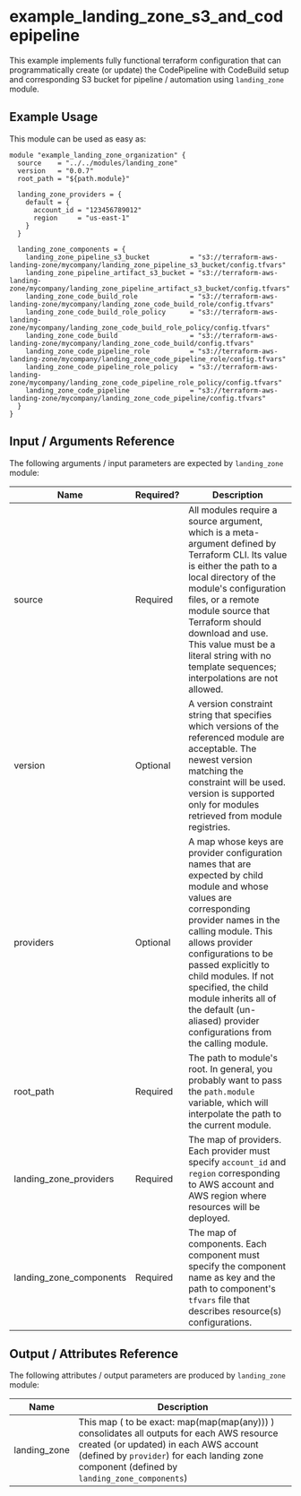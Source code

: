 # example_landing_zone_s3_and_codepipeline
This example implements fully functional terraform configuration that can programmatically create (or update) the CodePipeline with CodeBuild setup and corresponding S3 bucket for pipeline / automation using `landing_zone` module.

## Example Usage

This module can be used as easy as:
```hcl
module "example_landing_zone_organization" {
  source    = "../../modules/landing_zone"
  version   = "0.0.7"
  root_path = "${path.module}"

  landing_zone_providers = {
    default = {
      account_id = "123456789012"
      region     = "us-east-1"
    }
  }

  landing_zone_components = {
    landing_zone_pipeline_s3_bucket          = "s3://terraform-aws-landing-zone/mycompany/landing_zone_pipeline_s3_bucket/config.tfvars"
    landing_zone_pipeline_artifact_s3_bucket = "s3://terraform-aws-landing-zone/mycompany/landing_zone_pipeline_artifact_s3_bucket/config.tfvars"
    landing_zone_code_build_role             = "s3://terraform-aws-landing-zone/mycompany/landing_zone_code_build_role/config.tfvars"
    landing_zone_code_build_role_policy      = "s3://terraform-aws-landing-zone/mycompany/landing_zone_code_build_role_policy/config.tfvars"
    landing_zone_code_build                  = "s3://terraform-aws-landing-zone/mycompany/landing_zone_code_build/config.tfvars"
    landing_zone_code_pipeline_role          = "s3://terraform-aws-landing-zone/mycompany/landing_zone_code_pipeline_role/config.tfvars"
    landing_zone_code_pipeline_role_policy   = "s3://terraform-aws-landing-zone/mycompany/landing_zone_code_pipeline_role_policy/config.tfvars"
    landing_zone_code_pipeline               = "s3://terraform-aws-landing-zone/mycompany/landing_zone_code_pipeline/config.tfvars"
  }
}
```

## Input / Arguments Reference
The following arguments / input parameters are expected by `landing_zone` module:

Name | Required? | Description
-----|-----------|------------
source | Required | All modules require a source argument, which is a meta-argument defined by Terraform CLI. Its value is either the path to a local directory of the module's configuration files, or a remote module source that Terraform should download and use. This value must be a literal string with no template sequences; interpolations are not allowed.
version | Optional | A version constraint string that specifies which versions of the referenced module are acceptable. The newest version matching the constraint will be used. version is supported only for modules retrieved from module registries.
providers | Optional | A map whose keys are provider configuration names that are expected by child module and whose values are corresponding provider names in the calling module. This allows provider configurations to be passed explicitly to child modules. If not specified, the child module inherits all of the default (un-aliased) provider configurations from the calling module.
root_path | Required | The path to module's root. In general, you probably want to pass the `path.module` variable, which will interpolate the path to the current module.
landing_zone_providers | Required | The map of providers. Each provider must specify `account_id` and `region` corresponding to AWS account and AWS region where resources will be deployed.
landing_zone_components | Required | The map of components. Each component must specify the component name as key and the path to component's `tfvars` file that describes resource(s) configurations.

## Output / Attributes Reference
The following attributes / output parameters are produced by `landing_zone` module:

Name | Description
-----|------------
landing_zone | This map ( to be exact: map(map(map(any))) ) consolidates all outputs for each AWS resource created (or updated) in each AWS account (defined by `provider`) for each landing zone component (defined by `landing_zone_components`)
